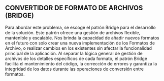 ## CONVERTIDOR DE FORMATO DE ARCHIVOS (BRIDGE)

Para abordar este problema, se escoge el patrón Bridge para el desarrollo de la solución. Este patrón ofrece una gestión de archivos flexible, mantenible y escalable. Nos brinda la capacidad de añadir nuevos formatos en el futuro con solo crear una nueva implementación de los Formatos de Archivo, o realizar cambios en los existentes sin afectar la funcionalidad principal de la aplicación. Al separar la lógica general de gestión de archivos de los detalles específicos de cada formato, el patrón Bridge facilita el mantenimiento del código, la corrección de errores y garantiza la integridad de los datos durante las operaciones de conversión entre formatos. 
